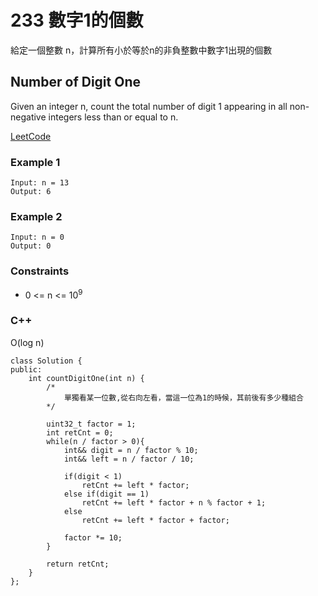 # 233 數字1的個數

給定一個整數 n，計算所有小於等於n的非負整數中數字1出現的個數

## Number of Digit One

Given an integer n, count the total number of digit 1 appearing in all non-negative integers less than or equal to n.
 
[LeetCode](https://leetcode.cn/problems/number-of-digit-one/)

### Example 1

```
Input: n = 13
Output: 6
```

### Example 2

```
Input: n = 0
Output: 0
```


### Constraints

* 0 <= n <= 10<sup>9</sup>

### C++ 

O(log n)

```
class Solution {
public:
    int countDigitOne(int n) {
        /*
            單獨看某一位數,從右向左看，當這一位為1的時候，其前後有多少種組合
        */

        uint32_t factor = 1;
        int retCnt = 0;
        while(n / factor > 0){
            int&& digit = n / factor % 10;
            int&& left = n / factor / 10;

            if(digit < 1)
                retCnt += left * factor;
            else if(digit == 1)
                retCnt += left * factor + n % factor + 1;
            else
                retCnt += left * factor + factor;

            factor *= 10;
        }

        return retCnt;
    }
};
```